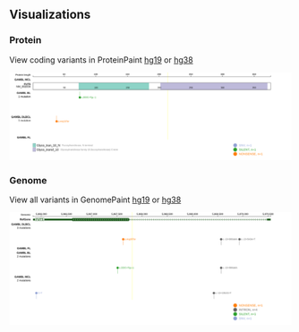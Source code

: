 ## Visualizations
### Protein
View coding variants in ProteinPaint [hg19](https://morinlab.github.io/LLMPP/GAMBL/FUT5_protein.html)  or [hg38](https://morinlab.github.io/LLMPP/GAMBL/FUT5_protein_hg38.html)

![](images/proteinpaint/FUT5_NM_002034.svg)

### Genome
View all variants in GenomePaint [hg19](https://morinlab.github.io/LLMPP/GAMBL/FUT5.html)  or [hg38](https://morinlab.github.io/LLMPP/GAMBL/FUT5_hg38.html)

![](images/proteinpaint/FUT5.svg)

